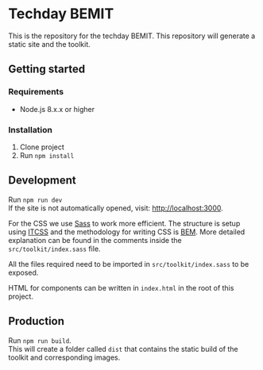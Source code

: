 # Techday BEMIT

This is the repository for the techday BEMIT. This repository will generate a
static site and the toolkit.

## Getting started

### Requirements

- Node.js 8.x.x or higher

### Installation

1.  Clone project
2.  Run `npm install`

## Development

Run `npm run dev`\
If the site is not automatically opened, visit: [http://localhost:3000](http://localhost:3000).

For the CSS we use [Sass](https://sass-lang.com/) to work more efficient. The
structure is setup using [ITCSS](https://www.xfive.co/blog/itcss-scalable-maintainable-css-architecture/)
and the methodology for writing CSS is [BEM](http://getbem.com/). More detailed
explanation can be found in the comments inside the `src/toolkit/index.sass` file.

All the files required need to be imported in `src/toolkit/index.sass` to be exposed.

HTML for components can be written in `index.html` in the root of this project.

## Production

Run `npm run build`.\
This will create a folder called `dist` that contains the static build of the toolkit
and corresponding images.
